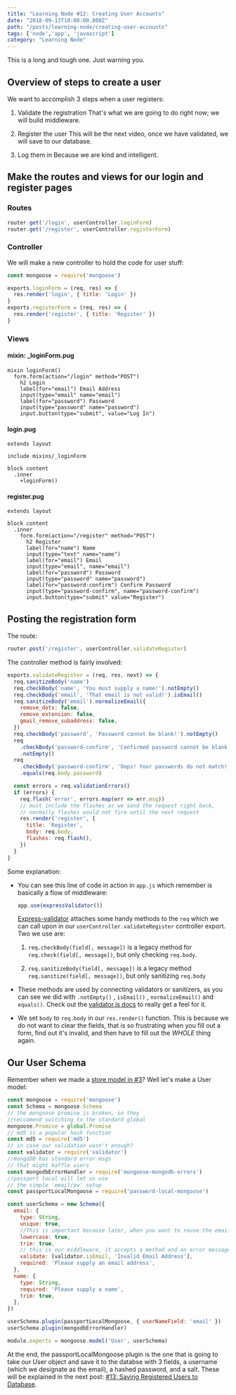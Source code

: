 ```yaml
---
title: "Learning Node #12: Creating User Accounts"
date: "2018-09-13T10:00:00.000Z"
path: "/posts/learning-node/creating-user-accounts"
tags: ['node','app', 'javascript']
category: "Learning Node"
---
```


<aside>This is a long and tough one. Just warning you.</aside>

## Overview of steps to create a user

We want to accomplish 3 steps when a user registers:

1.  Validate the registration
    That's what we are going to do right now; we will build middleware.

2.  Register the user
    This will be the next video, once we have validated, we will save to our database.

3.  Log them in
    Because we are kind and intelligent.

## Make the routes and views for our login and register pages

### Routes

```js
router.get('/login', userController.loginForm)
router.get('/register', userController.registerForm)
```

### Controller

We will make a new controller to hold the code for user stuff:

```js
const mongoose = require('mongoose')

exports.loginForm = (req, res) => {
  res.render('login', { title: 'Login' })
}
exports.registerForm = (req, res) => {
  res.render('register', { title: 'Register' })
}
```

### Views

#### mixin: \_loginForm.pug

```pug
mixin loginForm()
  form.form(action="/login" method="POST")
    h2 Login
    label(for="email") Email Address
    input(type="email" name="email")
    label(for="password") Password
    input(type="password" name="password")
    input.button(type="submit", value="Log In")
```

#### login.pug

```pug
extends layout

include mixins/_loginForm

block content
  .inner
    +loginForm()
```

#### register.pug

```pug
extends layout

block content
  .inner
    form.form(action="/register" method="POST")
      h2 Register
      label(for="name") Name
      input(type="text" name="name")
      label(for="email") Email
      input(type="email", name="email")
      label(for="password") Password
      input(type="password" name="password")
      label(for="password-confirm") Confirm Password
      input(type="password-confirm", name="password-confirm")
      input.button(type="submit" value="Register")
```

## Posting the registration form

The route:

```js
router.post('/register', userController.validateRegister)
```

The controller method is fairly involved:

```js
exports.validateRegister = (req, res, next) => {
  req.sanitizeBody('name')
  req.checkBody('name', 'You must supply a name!').notEmpty()
  req.checkBody('email', 'That email is not valid!').isEmail()
  req.sanitizeBody('email').normalizeEmail({
    remove_dots: false,
    remove_extension: false,
    gmail_remove_subaddress: false,
  })
  req.checkBody('password', 'Password cannot be blank!').notEmpty()
  req
    .checkBody('password-confirm', 'Confirmed password cannot be blank!')
    .notEmpty()
  req
    .checkBody('password-confirm', 'Oops! Your passwords do not match!')
    .equals(req.body.password)

  const errors = req.validationErrors()
  if (errors) {
    req.flash('error', errors.map(err => err.msg))
    // must include the flashes as we send the request right back,
    // normally flashes would not fire until the next request
    res.render('register', {
      title: 'Register',
      body: req.body,
      flashes: req.flash(),
    })
  }
}
```

Some explanation:

- You can see this line of code in action in `app.js` which remember is basically a flow of middleware:

  ```js
  app.use(expressValidator())
  ```

  [Express-validator](https://express-validator.github.io/docs/index.html) attaches some handy methods to the `req` which we can call upon in our `userController.validateRegister` controller export. Two we use are:

  1.  `req.checkBody(field[, message])` is a legacy method for `req.check(field[, message])`, but only checking `req.body`.

  2.  `req.sanitizeBody(field[, message])` is a legacy method `req.sanitize(field[, message])`, but only sanitizing `req.body`

- These methods are used by connecting validators or sanitizers, as you can see we did with `.notEmpty()` , `isEmail()` , `normalizeEmail()` and `equals()`. Check out the [validator.js docs](https://github.com/chriso/validator.js) to really get a feel for it.

- We set `body` to `req.body` in our `res.render()` function. This is because we do not want to clear the fields, that is so frustrating when you fill out a form, find out it's invalid, and then have to fill out the _WHOLE_ thing again.

## Our User Schema

Remember when we made a [store model in #3](/posts/learning-node/models)? Well let's make a User model:

```js
const mongoose = require('mongoose')
const Schema = mongoose.Schema
// the mongoose promise is broken, so they
//reccomend switching to the standard global
mongoose.Promise = global.Promise
// md5 is a popular hash function
const md5 = require('md5')
// in case our validation wasn't enough?
const validator = require('validator')
//mongoDB has standard error msgs
// that might baffle users
const mongodbErrorHandler = require('mongoose-mongodb-errors')
//passport local will let us use
// the simple 'email/pw' setup
const passportLocalMongoose = require('password-local-mongoose')

const userSchema = new Schema({
  email: {
    type: String,
    unique: true,
    //This is important because later, when you want to reuse the email address, you want it lowercase
    lowercase: true,
    trim: true,
    // this is our middleware, it accepts a method and an error message
    validate: [validator.isEmail, 'Invalid Email Address'],
    required: 'Please supply an email address',
  },
  name: {
    type: String,
    required: 'Please supply a name',
    trim: true,
  },
})

userSchema.plugin(passportLocalMongoose, { userNameField: 'email' })
userSchema.plugin(mongodbErrorHandler)

module.exports = mongoose.model('User', userSchema)
```

At the end, the passportLocalMongoose plugin is the one that is going to take our User object and save it to the databse with 3 fields, a username (which we designate as the email), a hashed password, and a salt. These will be explained in the next post: [#13: Saving Registered Users to Database](/posts/learning-node/save-registered-users).
